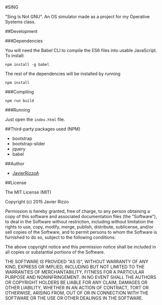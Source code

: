 #SING

"Sing Is Not GNU". An OS simulator made as a project for my Operative Systems 
class.

##Development

###Dependencies

You will need the Babel CLI to compile the ES6 files into usable JavaScript. To
install:

    npm install -g babel

The rest of the dependencies will be installed by running

    npm install

###Compiling

    npm run build

###Running

Just open the `index.html` file.

##Third-party packages used (NPM)

* bootstrap
* bootstrap-slider
* jquery
* babel

##Author

* [JavierRizzoA](https://github.com/JavierRizzoA/)

##License

The MIT License (MIT)

Copyright (c) 2015 Javier Rizzo

Permission is hereby granted, free of charge, to any person obtaining a copy of this software and associated documentation files (the "Software"), to deal in the Software without restriction, including without limitation the rights to use, copy, modify, merge, publish, distribute, sublicense, and/or sell copies of the Software, and to permit persons to whom the Software is furnished to do so, subject to the following conditions:

The above copyright notice and this permission notice shall be included in all copies or substantial portions of the Software.

THE SOFTWARE IS PROVIDED "AS IS", WITHOUT WARRANTY OF ANY KIND, EXPRESS OR IMPLIED, INCLUDING BUT NOT LIMITED TO THE WARRANTIES OF MERCHANTABILITY, FITNESS FOR A PARTICULAR PURPOSE AND NONINFRINGEMENT. IN NO EVENT SHALL THE AUTHORS OR COPYRIGHT HOLDERS BE LIABLE FOR ANY CLAIM, DAMAGES OR OTHER LIABILITY, WHETHER IN AN ACTION OF CONTRACT, TORT OR OTHERWISE, ARISING FROM, OUT OF OR IN CONNECTION WITH THE SOFTWARE OR THE USE OR OTHER DEALINGS IN THE SOFTWARE.
